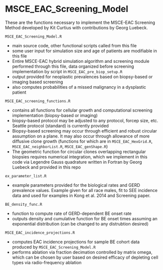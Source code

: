 MSCE_EAC_Screening_Model
========================

These are the functions necessary to implement the MSCE-EAC Screening Method developed by Kit Curtius with contributions by Georg Luebeck.

`MSCE_EAC_Screening_Model.R`
- main source code, other functional scripts called from this file
- some user input for simulation size and age of patients are modifiable in this file
- Entire MSCE-EAC hybrid simulation algorithm and screening module performed through this file, data organized before screening implementation by script in `MSCE_EAC_pre_biop_setup.R`
- output provided for neoplastic prevalences based on biopsy-based or imaging based screening
- also computes probabilities of a missed malignancy in a dysplastic patient

`MSCE_EAC_screening_functions.R`
- contains all functions for cellular growth and computational screening implementation (biopsy-based or imaging)
- biopsy-based protocol may be adjusted to any protocol, forcep size, etc. Seattle protocol (standard) is currently provided
- Biopsy-based screening may occur through efficient and robust circular assumption on a plane. It may also occur through allowance of more diffusive clone growth (functions for which are in `MSCE_EAC_HexGrid.R`, `MSCE_EAC_neighborList.R`, `MSCE_EAC_genShape.R`)
- The geometric function for circular clones overlapping rectangular biopsies requires numerical integration, which we implement in this code via Legendre Gauss quadrature written in Fortran by Georg Luebeck and provided in this repo

`ex_parameter_list.R`
- example parameters provided for the biological rates and GERD prevalence values. Example given for all race males, fit to SEE incidence data and used for examples in Kong et al. 2014 and Screening paper.

`BE_density_func.R`
- function to compute rate of GERD-dependent BE onset rate
- outputs density and cumulative function for BE onset times assuming an exponential distribution (can be changed to any distrubtion desired)

`MSCE_EAC_incidence_projections.R`
- computes EAC incidence projections for sample BE cohort data produced by `MSCE_EAC_Screening_Model.R`
- performs ablation via fraction decimation controlled by matrix omega, which can be chosen by user based on desired efficacy of depleting cell types via radio-frequency ablation
